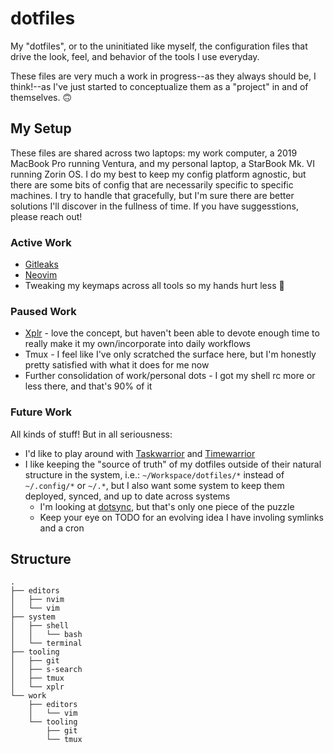 # dotfiles

My "dotfiles", or to the uninitiated like myself, the configuration files that drive the look, feel, and behavior of the tools I use everyday.

These files are very much a work in progress--as they always should be, I think!--as I've just started to conceptualize them as a "project" in
and of themselves. 🙃

## My Setup

These files are shared across two laptops: my work computer, a 2019 MacBook Pro running Ventura, and my personal laptop, a StarBook Mk. VI 
running Zorin OS. I do my best to keep my config platform agnostic, but there are some bits of config that are necessarily specific to specific
machines. I try to handle that gracefully, but I'm sure there are better solutions I'll discover in the fullness of time. If you have suggesstions,
please reach out!

### Active Work

* [Gitleaks](https://github.com/gitleaks/gitleaks-action)
* [Neovim](editors/nvim/)
* Tweaking my keymaps across all tools so my hands hurt less 👴

### Paused Work

* [Xplr](https://github.com/sayanarijit/xplr) - love the concept, but haven't been able to devote enough time to really make it my own/incorporate into daily workflows
* Tmux - I feel like I've only scratched the surface here, but I'm honestly pretty satisfied with what it does for me now
* Further consolidation of work/personal dots - I got my shell rc more or less there, and that's 90% of it 

### Future Work

All kinds of stuff! But in all seriousness: 

* I'd like to play around with [Taskwarrior](https://github.com/GothenburgBitFactory/taskwarrior) and [Timewarrior](https://github.com/GothenburgBitFactory/timewarrior)
* I like keeping the "source of truth" of my dotfiles outside of their natural structure in the system, i.e.: `~/Workspace/dotfiles/*` instead of `~/.config/*` or `~/.*`, but I also want some system to keep them deployed, synced, and up to date across systems
  * I'm looking at [dotsync](https://github.com/dotphiles/dotsync), but that's only one piece of the puzzle
  * Keep your eye on TODO for an evolving idea I have involing symlinks and a cron

## Structure

```
.
├── editors
│   ├── nvim
│   └── vim
├── system
│   ├── shell
│   │   └── bash
│   └── terminal
├── tooling
│   ├── git
│   ├── s-search
│   ├── tmux
│   └── xplr
└── work
    ├── editors
    │   └── vim
    └── tooling
        ├── git
        └── tmux
```

